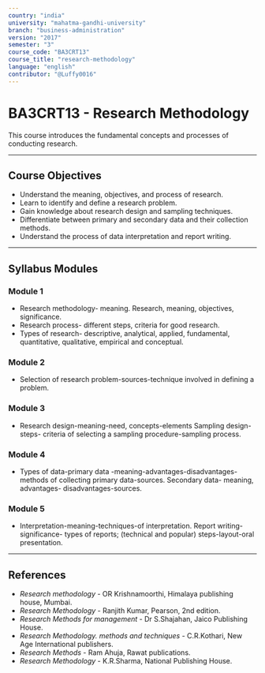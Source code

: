 ```yaml
---
country: "india"
university: "mahatma-gandhi-university"
branch: "business-administration"
version: "2017"
semester: "3"
course_code: "BA3CRT13"
course_title: "research-methodology"
language: "english"
contributor: "@Luffy0016"
---
```

# BA3CRT13 - Research Methodology

This course introduces the fundamental concepts and processes of conducting research.

---
## Course Objectives

* Understand the meaning, objectives, and process of research.
* Learn to identify and define a research problem.
* Gain knowledge about research design and sampling techniques.
* Differentiate between primary and secondary data and their collection methods.
* Understand the process of data interpretation and report writing.

---
## Syllabus Modules

### Module 1
* Research methodology- meaning. Research, meaning, objectives, significance.
* Research process- different steps, criteria for good research.
* Types of research- descriptive, analytical, applied, fundamental, quantitative, qualitative, empirical and conceptual.

### Module 2
* Selection of research problem-sources-technique involved in defining a problem.

### Module 3
* Research design-meaning-need, concepts-elements Sampling design-steps- criteria of selecting a sampling procedure-sampling process.

### Module 4
* Types of data-primary data -meaning-advantages-disadvantages-methods of collecting primary data-sources. Secondary data- meaning, advantages- disadvantages-sources.

### Module 5
* Interpretation-meaning-techniques-of interpretation. Report writing-significance- types of reports; (technical and popular) steps-layout-oral presentation.

---
## References
* *Research methodology* - OR Krishnamoorthi, Himalaya publishing house, Mumbai.
* *Research Methodology* - Ranjith Kumar, Pearson, 2nd edition.
* *Research Methods for management* - Dr S.Shajahan, Jaico Publishing House.
* *Research Methodology. methods and techniques* - C.R.Kothari, New Age International publishers.
* *Research Methods* - Ram Ahuja, Rawat publications.
* *Research Methodology* - K.R.Sharma, National Publishing House.